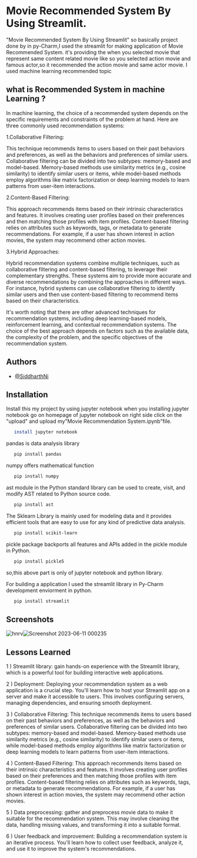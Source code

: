 # Movie Recommended System By Using Streamlit.
"Movie Recommended System By Using Streamlit" so basically project done by in py-Charm,I used the streamlit for making application of Movie Recommended System. it's providing the when you selected movie that represent same content related movie like so you selected action movie and famous actor,so it recommended the action movie and same actor movie. I used machine learning recommended topic 

## what is Recommended System in machine Learning ?
In machine learning, the choice of a recommended system depends on the specific requirements and constraints of the problem at hand. Here are three commonly used recommendation systems:

1.Collaborative Filtering: 

This technique recommends items to users based on their past behaviors and preferences, as well as the behaviors and preferences of similar users. Collaborative filtering can be divided into two subtypes: memory-based and model-based. Memory-based methods use similarity metrics (e.g., cosine similarity) to identify similar users or items, while model-based methods employ algorithms like matrix factorization or deep learning models to learn patterns from user-item interactions.

2.Content-Based Filtering: 

This approach recommends items based on their intrinsic characteristics and features. It involves creating user profiles based on their preferences and then matching those profiles with item profiles. Content-based filtering relies on attributes such as keywords, tags, or metadata to generate recommendations. For example, if a user has shown interest in action movies, the system may recommend other action movies.

3.Hybrid Approaches: 

Hybrid recommendation systems combine multiple techniques, such as collaborative filtering and content-based filtering, to leverage their complementary strengths. These systems aim to provide more accurate and diverse recommendations by combining the approaches in different ways. For instance, hybrid systems can use collaborative filtering to identify similar users and then use content-based filtering to recommend items based on their characteristics.

It's worth noting that there are other advanced techniques for recommendation systems, including deep learning-based models, reinforcement learning, and contextual recommendation systems. The choice of the best approach depends on factors such as the available data, the complexity of the problem, and the specific objectives of the recommendation system.


## Authors

- [@SiddharthNi](https://github.com/SiddharthNi)


## Installation

Install this my project by using jupyter notebook
when you installing jupyter notebook go on homepage of jupyter notebook on right side click on the "upload" and upload my"Movie Recommendation System.ipynb"file. 


```bash
   install jupyter notebook
```
   pandas is data analysis library
```bash
   pip install pandas
```
   numpy offers mathematical function
```bash
   pip install numpy
```

   ast module in the Python standard library can be used to create, visit,    and modify AST related to Python source code.
```bash
   pip install ast
```
   The Sklearn Library is mainly used for modeling data and it provides efficient tools that are easy to use for any kind of predictive data analysis. 
```bash
   pip install scikit-learn
```
   pickle package backports all features and APIs added in the pickle module in Python.
```bash
   pip install pickle5
```

so,this above part is only  of jupyter notebook and python library.

For building a application I used the  streamlit library in Py-Charm development enviorment in python.
```bash
   pip install streamlit
```



    
## Screenshots

![hnrv](https://github.com/SiddharthNi/Movie_Recommendation_System/assets/116881073/87237fd5-2b05-4ea0-b52d-bac2642ea69a)![Screenshot 2023-06-11 000235](https://github.com/SiddharthNi/Movie_Recommendation_System/assets/116881073/2bbd86ca-c299-4e77-9275-1824aa20a7ca)





## Lessons Learned

1 ) Streamlit library:  gain hands-on experience with the Streamlit library, which is a powerful tool for building interactive web applications. 


2 ) Deployment: Deploying your recommendation system as a web application is a crucial step. You'll learn how to host your Streamlit app on a server and make it accessible to users. This involves configuring servers, managing dependencies, and ensuring smooth deployment.


3 ) Collaborative Filtering: This technique recommends items to users based on their past behaviors and preferences, as well as the behaviors and preferences of similar users. Collaborative filtering can be divided into two subtypes: memory-based and model-based. Memory-based methods use similarity metrics (e.g., cosine similarity) to identify similar users or items, while model-based methods employ algorithms like matrix factorization or deep learning models to learn patterns from user-item interactions.

4 ) Content-Based Filtering: This approach recommends items based on their intrinsic characteristics and features. It involves creating user profiles based on their preferences and then matching those profiles with item profiles. Content-based filtering relies on attributes such as keywords, tags, or metadata to generate recommendations. For example, if a user has shown interest in action movies, the system may recommend other action movies.

5 ) Data preprocessing:  gather and preprocess movie data to make it suitable for the recommendation system. This may involve cleaning the data, handling missing values, and transforming it into a suitable format.

6 ) User feedback and improvement: Building a recommendation system is an iterative process. You'll learn how to collect user feedback, analyze it, and use it to improve the system's recommendations. 


